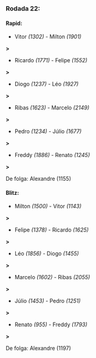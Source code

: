 ### Rodada 22:

#### Rapid:

* Vitor *(1302)*     -     Milton *(1901)*

 **>** 
* Ricardo *(1771)*     -     Felipe *(1552)*

 **>** 
* Diogo *(1237)*     -     Léo *(1927)*

 **>** 
* Ribas *(1623)*     -     Marcelo *(2149)*

 **>** 
* Pedro *(1234)*     -     Júlio *(1677)*

 **>** 
* Freddy *(1886)*     -     Renato *(1245)*

 **>** 

De folga: Alexandre (1155)

#### Blitz:

* Milton *(1500)*     -     Vitor *(1143)*

 **>** 
* Felipe *(1378)*     -     Ricardo *(1625)*

 **>** 
* Léo *(1856)*     -     Diogo *(1455)*

 **>** 
* Marcelo *(1602)*     -     Ribas *(2055)*

 **>** 
* Júlio *(1453)*     -     Pedro *(1251)*

 **>** 
* Renato *(955)*     -     Freddy *(1793)*

 **>** 

De folga: Alexandre (1197)

